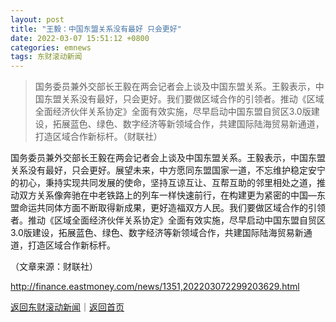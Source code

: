 ```yaml
---
layout: post
title: "王毅：中国东盟关系没有最好 只会更好"
date: 2022-03-07 15:51:12 +0800
categories: emnews
tags: 东财滚动新闻
---
```

> 国务委员兼外交部长王毅在两会记者会上谈及中国东盟关系。王毅表示，中国东盟关系没有最好，只会更好。我们要做区域合作的引领者。推动《区域全面经济伙伴关系协定》全面有效实施，尽早启动中国东盟自贸区3.0版建设，拓展蓝色、绿色、数字经济等新领域合作，共建国际陆海贸易新通道，打造区域合作新标杆。（财联社）

<p>国务委员兼外交部长王毅在两会记者会上谈及中国东盟关系。王毅表示，中国东盟关系没有最好，只会更好。展望未来，中方愿同东盟国家一道，不忘维护稳定安宁的初心，秉持实现共同发展的使命，坚持互谅互让、互帮互助的邻里相处之道，推动双方关系像奔驰在中老铁路上的列车一样快速前行，在构建更为紧密的中国—东盟命运共同体方面不断取得新成果，更好造福双方人民。我们要做区域合作的引领者。推动《区域全面经济伙伴关系协定》全面有效实施，尽早启动中国东盟自贸区3.0版建设，拓展蓝色、绿色、数字经济等新领域合作，共建国际陆海贸易新通道，打造区域合作新标杆。</p><p class="em_media">（文章来源：财联社）</p>

<http://finance.eastmoney.com/news/1351,202203072299203629.html>

[返回东财滚动新闻](//finews.withounder.com/emnews/)｜[返回首页](//finews.withounder.com/)